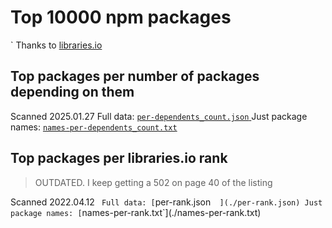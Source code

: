 # Top 10000 npm packages
`
Thanks to [libraries.io](https://libraries.io)

## Top packages per number of packages depending on them

Scanned 2025.01.27
Full data: [`per-dependents_count.json`  ](./per-dependents_count.json)
Just package names: [`names-per-dependents_count.txt`](./names-per-dependents_count.txt)


## Top packages per libraries.io rank

> OUTDATED. I keep getting a 502 on page 40 of the listing

Scanned 2022.04.12  `
Full data: [`per-rank.json`  ](./per-rank.json)
Just package names: [`names-per-rank.txt`](./names-per-rank.txt)